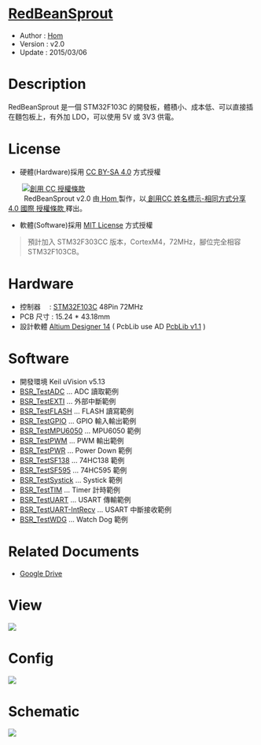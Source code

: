 ﻿[RedBeanSprout](https://github.com/KitSprout/RedBeanSprout)
========
* Author  : [Hom](https://github.com/Hom-Wang)
* Version : v2.0
* Update  : 2015/03/06

Description
========
RedBeanSprout 是一個 STM32F103C 的開發板，體積小、成本低、可以直接插在麵包板上，有外加 LDO，可以使用 5V 或 3V3 供電。

License
========
* 硬體(Hardware)採用 [CC BY-SA 4.0](http://creativecommons.org/licenses/by-sa/4.0/deed.zh_TW) 方式授權 
  
　　<a rel="license" href="http://creativecommons.org/licenses/by-sa/4.0/deed.zh_TW"><img alt="創用 CC 授權條款" style="border-width:0" src="http://i.creativecommons.org/l/by-sa/3.0/tw/80x15.png" /></a>  
　　<span xmlns:dct="http://purl.org/dc/terms/" property="dct:title"> RedBeanSprout v2.0 </span>由<a xmlns:cc="http://creativecommons.org/ns#" href="http://about.me/Hom" property="cc:attributionName" rel="cc:attributionURL"> Hom </a>製作，以<a rel="license" href="http://creativecommons.org/licenses/by-sa/4.0/deed.zh_TW"> 創用CC 姓名標示-相同方式分享 4.0 國際 授權條款 </a>釋出。  

* 軟體(Software)採用 [MIT License](http://opensource.org/licenses/MIT) 方式授權  

> 預計加入 STM32F303CC 版本，CortexM4，72MHz，腳位完全相容 STM32F103CB。

Hardware
========
* 控制器　 : [STM32F103C](http://www.st.com/web/catalog/mmc/FM141/SC1169/SS1031/LN1565/PF189782) 48Pin 72MHz
* PCB 尺寸 : 15.24 * 43.18mm
* 設計軟體 [Altium Designer 14](http://www.altium.com/en/products/altium-designer) ( PcbLib use AD [PcbLib v1.1](https://github.com/KitSprout/AltiumDesigner_PcbLibrary/releases/tag/v1.1) )

Software
========
* 開發環境 Keil uVision v5.13
* [BSR_TestADC](https://github.com/KitSprout/RedBeanSprout/tree/master/Software/BSR_TestADC) ... ADC 讀取範例
* [BSR_TestEXTI](https://github.com/KitSprout/RedBeanSprout/tree/master/Software/BSR_TestEXTI) ... 外部中斷範例
* [BSR_TestFLASH](https://github.com/KitSprout/RedBeanSprout/tree/master/Software/BSR_TestFLASH) ... FLASH 讀寫範例
* [BSR_TestGPIO](https://github.com/KitSprout/RedBeanSprout/tree/master/Software/BSR_TestGPIO) ... GPIO 輸入輸出範例
* [BSR_TestMPU6050](https://github.com/KitSprout/RedBeanSprout/tree/master/Software/BSR_TestMPU6050) ... MPU6050 範例
* [BSR_TestPWM](https://github.com/KitSprout/RedBeanSprout/tree/master/Software/BSR_TestPWM) ... PWM 輸出範例
* [BSR_TestPWR](https://github.com/KitSprout/RedBeanSprout/tree/master/Software/BSR_TestPWR) ... Power Down 範例
* [BSR_TestSF138](https://github.com/KitSprout/RedBeanSprout/tree/master/Software/BSR_TestSF138) ... 74HC138 範例
* [BSR_TestSF595](https://github.com/KitSprout/RedBeanSprout/tree/master/Software/BSR_TestSF595) ... 74HC595 範例
* [BSR_TestSystick](https://github.com/KitSprout/RedBeanSprout/tree/master/Software/BSR_TestSystick) ... Systick 範例
* [BSR_TestTIM](https://github.com/KitSprout/RedBeanSprout/tree/master/Software/BSR_TestTIM) ... Timer 計時範例
* [BSR_TestUART](https://github.com/KitSprout/RedBeanSprout/tree/master/Software/BSR_TestUART) ... USART 傳輸範例
* [BSR_TestUART-IntRecv](https://github.com/KitSprout/RedBeanSprout/tree/master/Software/BSR_TestUART-IntRecv) ... USART 中斷接收範例
* [BSR_TestWDG](https://github.com/KitSprout/RedBeanSprout/tree/master/Software/BSR_TestWDG) ... Watch Dog 範例

Related Documents
========
* [Google Drive](http://goo.gl/fQwBCc)

View
========
<img src="https://lh6.googleusercontent.com/-KQ2tdPJ37YM/VG4jHq6hBMI/AAAAAAAALPA/V0kFBGK1DLo/s1600/DSC_2659.jpg" />

Config
========
<img src="https://lh6.googleusercontent.com/-h0BITqMqzWk/VPSuiPjBoOI/AAAAAAAALyY/mNXFsvkKN20/s800/Config_2.png" />

Schematic
========
<img src="https://lh3.googleusercontent.com/-OBktAGXUPyg/VGcwKB4T-0I/AAAAAAAALJM/_gpFlw8X97E/s1600/Sch_RedBeanSprout.png" />
